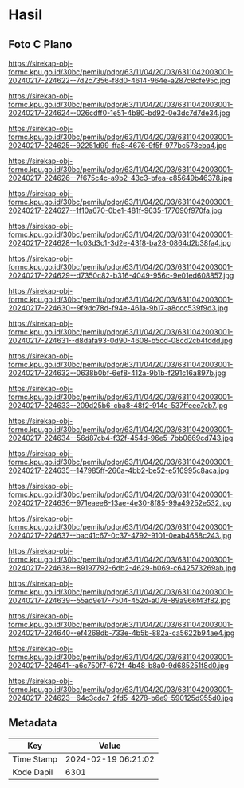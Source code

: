 # Hasil

## Foto C Plano

https://sirekap-obj-formc.kpu.go.id/30bc/pemilu/pdpr/63/11/04/20/03/6311042003001-20240217-224622--7d2c7356-f8d0-4614-964e-a287c8cfe95c.jpg

https://sirekap-obj-formc.kpu.go.id/30bc/pemilu/pdpr/63/11/04/20/03/6311042003001-20240217-224624--026cdff0-1e51-4b80-bd92-0e3dc7d7de34.jpg

https://sirekap-obj-formc.kpu.go.id/30bc/pemilu/pdpr/63/11/04/20/03/6311042003001-20240217-224625--92251d99-ffa8-4676-9f5f-977bc578eba4.jpg

https://sirekap-obj-formc.kpu.go.id/30bc/pemilu/pdpr/63/11/04/20/03/6311042003001-20240217-224626--7f675c4c-a9b2-43c3-bfea-c85649b46378.jpg

https://sirekap-obj-formc.kpu.go.id/30bc/pemilu/pdpr/63/11/04/20/03/6311042003001-20240217-224627--1f10a670-0be1-481f-9635-177690f970fa.jpg

https://sirekap-obj-formc.kpu.go.id/30bc/pemilu/pdpr/63/11/04/20/03/6311042003001-20240217-224628--1c03d3c1-3d2e-43f8-ba28-0864d2b38fa4.jpg

https://sirekap-obj-formc.kpu.go.id/30bc/pemilu/pdpr/63/11/04/20/03/6311042003001-20240217-224629--d7350c82-b316-4049-956c-9e01ed608857.jpg

https://sirekap-obj-formc.kpu.go.id/30bc/pemilu/pdpr/63/11/04/20/03/6311042003001-20240217-224630--9f9dc78d-f94e-461a-9b17-a8ccc539f9d3.jpg

https://sirekap-obj-formc.kpu.go.id/30bc/pemilu/pdpr/63/11/04/20/03/6311042003001-20240217-224631--d8dafa93-0d90-4608-b5cd-08cd2cb4fddd.jpg

https://sirekap-obj-formc.kpu.go.id/30bc/pemilu/pdpr/63/11/04/20/03/6311042003001-20240217-224632--0638b0bf-6ef8-412a-9b1b-f291c16a897b.jpg

https://sirekap-obj-formc.kpu.go.id/30bc/pemilu/pdpr/63/11/04/20/03/6311042003001-20240217-224633--209d25b6-cba8-48f2-914c-537ffeee7cb7.jpg

https://sirekap-obj-formc.kpu.go.id/30bc/pemilu/pdpr/63/11/04/20/03/6311042003001-20240217-224634--56d87cb4-f32f-454d-96e5-7bb0669cd743.jpg

https://sirekap-obj-formc.kpu.go.id/30bc/pemilu/pdpr/63/11/04/20/03/6311042003001-20240217-224635--147985ff-266a-4bb2-be52-e516995c8aca.jpg

https://sirekap-obj-formc.kpu.go.id/30bc/pemilu/pdpr/63/11/04/20/03/6311042003001-20240217-224636--971eaee8-13ae-4e30-8f85-99a49252e532.jpg

https://sirekap-obj-formc.kpu.go.id/30bc/pemilu/pdpr/63/11/04/20/03/6311042003001-20240217-224637--bac41c67-0c37-4792-9101-0eab4658c243.jpg

https://sirekap-obj-formc.kpu.go.id/30bc/pemilu/pdpr/63/11/04/20/03/6311042003001-20240217-224638--89197792-6db2-4629-b069-c642573269ab.jpg

https://sirekap-obj-formc.kpu.go.id/30bc/pemilu/pdpr/63/11/04/20/03/6311042003001-20240217-224639--55ad9e17-7504-452d-a078-89a966f43f82.jpg

https://sirekap-obj-formc.kpu.go.id/30bc/pemilu/pdpr/63/11/04/20/03/6311042003001-20240217-224640--ef4268db-733e-4b5b-882a-ca5622b94ae4.jpg

https://sirekap-obj-formc.kpu.go.id/30bc/pemilu/pdpr/63/11/04/20/03/6311042003001-20240217-224641--a6c750f7-672f-4b48-b8a0-9d685251f8d0.jpg

https://sirekap-obj-formc.kpu.go.id/30bc/pemilu/pdpr/63/11/04/20/03/6311042003001-20240217-224623--64c3cdc7-2fd5-4278-b6e9-590125d955d0.jpg


## Metadata

| Key        | Value               |
| ---------- | ------------------- |
| Time Stamp | 2024-02-19 06:21:02 |
| Kode Dapil | 6301                |



